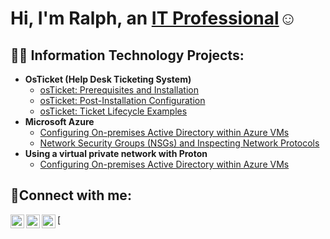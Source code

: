 <h1>Hi, I'm Ralph, an <a href="https://www.linkedin.com/in/ralph-claude-05744727a/">IT Professional</a>☺</h1>

<h2>👨‍💻 Information Technology Projects:</h2>

- <b>OsTicket (Help Desk Ticketing System)</b>
  - [osTicket: Prerequisites and Installation](https://github.com/joshmadakorcc/osticket-prereqs)
  - [osTicket: Post-Installation Configuration](https://github.com/joshmadakorcc/post-install-config)
  - [osTicket: Ticket Lifecycle Examples](https://github.com/joshmadakorcc/ticket-lifecycle)
- <b>Microsoft Azure</b>
  - [Configuring On-premises Active Directory within Azure VMs](https://github.com/joshmadakorcc/configure-ad)
  - [Network Security Groups (NSGs) and Inspecting Network Protocols](https://github.com/joshmadakorcc/azure-network-protocols)
- <b> Using a virtual private network with Proton</b>
  - [Configuring On-premises Active Directory within Azure VMs](https://github.com/joshmadakorcc/configure-ad)

<h2>🤳Connect with me:</h2>

[<img align="left" alt="Ralph | Twitter" width="22px" src="https://cdn.jsdelivr.net/npm/simple-icons@v3/icons/twitter.svg" />][twitter]
[<img align="left" alt="Ralph| LinkedIn" width="22px" src="https://cdn.jsdelivr.net/npm/simple-icons@v3/icons/linkedin.svg" />][linkedin]
[<img align="left" alt="Ralph | Instagram" width="22px" src="https://cdn.jsdelivr.net/npm/simple-icons@v3/icons/instagram.svg" />

[twitter]: https://twitter.com/
[linkedin]: https://www.linkedin.com/in/ralph-claude-05744727a/

